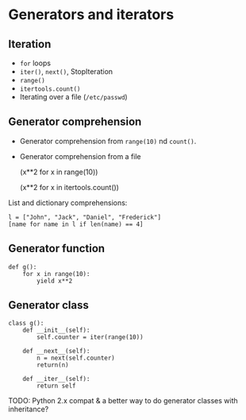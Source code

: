 # Generators and iterators

## Iteration

  * `for` loops
  * `iter()`, `next()`, StopIteration
  * `range()`
  * `itertools.count()`
  * Iterating over a file (`/etc/passwd`)

## Generator comprehension

  * Generator comprehension from `range(10)` nd `count()`.
  * Generator comprehension from a file

    (x**2 for x in range(10))

    (x**2 for x in itertools.count())

List and dictionary comprehensions:

    l = ["John", "Jack", "Daniel", "Frederick"]
    [name for name in l if len(name) == 4]

## Generator function

    def g():
        for x in range(10):
            yield x**2

## Generator class

    class g():
        def __init__(self):
            self.counter = iter(range(10))

        def __next__(self):
            n = next(self.counter)
            return(n)

        def __iter__(self):
            return self

TODO: Python 2.x compat & a better way to do generator classes with inheritance?
